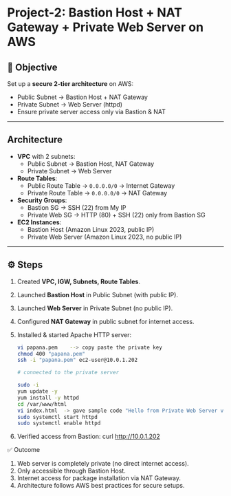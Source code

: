 # Project-2: Bastion Host + NAT Gateway + Private Web Server on AWS

## 📌 Objective

Set up a **secure 2-tier architecture** on AWS:

- Public Subnet → Bastion Host + NAT Gateway
- Private Subnet → Web Server (httpd)
- Ensure private server access only via Bastion & NAT

---

## Architecture

- **VPC** with 2 subnets:
  - Public Subnet → Bastion Host, NAT Gateway
  - Private Subnet → Web Server
- **Route Tables**:
  - Public Route Table → `0.0.0.0/0` → Internet Gateway
  - Private Route Table → `0.0.0.0/0` → NAT Gateway
- **Security Groups**:
  - Bastion SG → SSH (22) from My IP
  - Private Web SG → HTTP (80) + SSH (22) only from Bastion SG
- **EC2 Instances**:
  - Bastion Host (Amazon Linux 2023, public IP)
  - Private Web Server (Amazon Linux 2023, no public IP)

---

## ⚙️ Steps

1. Created **VPC, IGW, Subnets, Route Tables**.
2. Launched **Bastion Host** in Public Subnet (with public IP).
3. Launched **Web Server** in Private Subnet (no public IP).
4. Configured **NAT Gateway** in public subnet for internet access.
5. Installed & started Apache HTTP server:

   ```bash
   vi papana.pem    --> copy paste the private key
   chmod 400 "papana.pem"
   ssh -i "papana.pem" ec2-user@10.0.1.202

   # connected to the private server

   sudo -i
   yum update -y
   yum install -y httpd
   cd /var/www/html
   vi index.html  -> gave sample code "Hello from Private Web Server via Bastion!"
   sudo systemctl start httpd
   sudo systemctl enable httpd
   ```

6. Verified access from Bastion: curl http://10.0.1.202

✅ Outcome

1. Web server is completely private (no direct internet access).
2. Only accessible through Bastion Host.
3. Internet access for package installation via NAT Gateway.
4. Architecture follows AWS best practices for secure setups.

